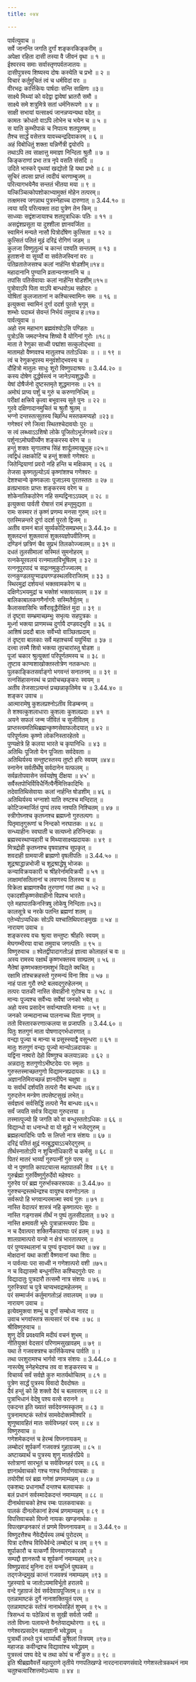 ```yaml
---
title: ०४४

---
```

पार्वत्युवाच ॥  
सर्वे जानन्ति जगति दुर्गां शङ्करकिङ्करीम् ॥  
अपेक्षा रहिता दासी तस्या वै जीवनं वृथा ॥ १ ॥  
ईश्वरस्य समाः सर्वास्तृणपर्वतजातयः ॥  
दासीपुत्रस्य शिष्यस्य दोषः कस्येति च प्रभो ॥ २ ॥  
विचारं कर्तुमुचितं त्वं च धर्मविदां वरः ॥  
वीरभद्रः कार्त्तिकेयः पार्षदाः सन्ति साक्षिणः ॥३॥  
साक्ष्ये मिथ्यां को वदेद्वा द्वावेषां भ्रातरौ समौ ॥  
साक्ष्ये समे शत्रुमित्रे सतां धर्मनिरूपणे ॥ ४ ॥  
साक्षी सभायां यत्साक्ष्यं जानन्नप्यन्यथा वदेत् ॥  
कामतः क्रोधतो वाऽपि लोभेन च भयेन च ॥ ५ ॥  
स याति कुम्भीपाकं च निपात्य शतपूरुषम् ॥  
तैश्च सार्द्धं वसेत्तत्र यावच्चन्द्रदिवाकरम् ॥ ६ ॥  
अहं विबोधितुं शक्ता यन्निर्णेत्री द्वयोरपि ॥  
तथाऽपि तव साक्षात्तु ममाज्ञा निन्दिता श्रुतौ ॥ ७ ॥  
किङ्कराणां प्रभा तत्र नृपे वसति संसदि ॥  
उदिते भास्करे पृथ्व्यां खद्योतो हि यथा प्रभो ॥ ८ ॥  
सुचिरं तपसा प्राप्तं त्वदीयं चरणाम्बुजम् ॥  
परित्यागभयेनैव सन्ततं भीतया मया ॥ ९ ॥  
यत्किञ्चित्कोपशोकाभ्यामुक्तं मोहेन तत्परम्॥  
तत्क्षमस्व जगन्नाथ पुत्रस्नेहाच्च दारुणात् ॥ 3.44.१० ॥  
त्वया यदि परित्यक्ता तदा पुत्रेण तेन किम् ॥  
साध्व्याः सद्वंशजायाश्च शतपुत्राधिकः पतिः ॥ ११ ॥  
असद्वंशप्रसूता या दुश्शीला ज्ञानवर्जिता ॥  
स्वामिनं मन्यते नासौ पित्रोर्दोषेण कुत्सिता ॥ १२ ॥  
कुत्सितं पतितं मूढं दरिद्रं रोगिणं जडम् ॥  
कुलजा विष्णुतुल्यं च कान्तं पश्यति सन्ततम् ॥ १३ ॥  
हुताशनो वा सूर्य्यो वा सर्वतेजस्विनां वरः ॥  
पतिव्रतातेजसश्च कलां नार्हन्ति षोडशीम्॥१४॥  
महादानानि पुण्यानि व्रतान्यनशनानि च ॥  
तपांसि पतिसेवायाः कलां नार्हन्ति षोडशीम्॥१५॥  
पुत्रोवाऽपि पिता वाऽपि बान्धवोऽथ सहोदरः ॥  
योषितां कुलजातानां न कश्चित्स्वामिनः समः ॥ १६ ॥  
इत्युक्त्वा स्वामिनं दुर्गा ददर्श पुरतो भृगुम् ॥  
शम्भोः पदाब्जं सेवन्तं निर्भयं तमुवाच ह॥१७॥  
पार्वत्युवाच ॥  
अहो राम महाभाग ब्रह्मवंश्योऽसि पण्डितः ॥  
पुत्रोऽसि जमदग्नेश्च शिष्यो वै योगिनां गुरोः ॥१८॥  
माता ते रेणुका साध्वी पद्मांशा सत्कुलोद्भवा ॥  
मातामहो वैष्णवश्च मातुलश्च ततोऽधिकः ॥ । ॥ १९ ॥  
त्वं च रेणुकभूपस्य मनुवंशोद्भवस्य च ॥  
दौहित्रो मातुलः साधुः शूरो विष्णुपदाश्रयः ॥ 3.44.२० ॥  
कस्य दोषेण दुर्द्धर्षस्त्वं न जानेऽप्यशुद्धधीः ॥  
येषां दोषैर्जनो दुष्टस्तमृते शुद्धमानसः ॥ २१ ॥  
अमोघं प्राप्य पर्शुं च गुरुं च करुणानिधिम् ॥  
परीक्षां क्षत्त्रिये कृत्वा बभूवास्य सुते पुनः ॥ २२ ॥  
गुरवे दक्षिणादानमुचितं च श्रुतौ श्रुतम् ॥  
भग्नो दन्तस्तत्सुतस्य च्छिन्धि मस्तकमप्यहो ॥२३॥  
गणेश्वरं रणे जित्वा स्थितश्चेदावयोः पुरः ॥  
स त्वं लब्ध्वाऽऽशिषो लोके पूजितोऽभूर्जगत्त्रये॥२४॥  
पर्शुनाऽमोघवीर्य्येण शङ्करस्य वरेण च ॥  
हन्तुं शक्तः सृगालश्च सिंहं शार्दूलमाखुभुक्॥२५॥  
त्वद्विधं लक्षकोटिं च हन्तुं शक्तो गणेश्वरः ॥  
जितेन्द्रियाणां प्रवरो नहि हन्ति च मक्षिकाम् ॥ २६ ॥  
तेजसा कृष्णतुल्योऽयं कृष्णांशश्च गणेश्वरः ॥  
देशश्चान्ये कृष्णकलाः पूजाऽस्य पुरतस्ततः ॥ २७ ॥  
व्रतप्रभावतः प्राप्तः शङ्करस्य वरेण च ॥  
शोकेनातिकठोरेण नहि सम्पद्विनाऽऽपदम् ॥ २८ ॥  
इत्युक्त्वा पार्वती रोषात्तं रामं हन्तुमुद्यता ॥  
रामः सस्मार तं कृष्णं प्रणम्य मनसा गुरुम् ॥२९॥  
एतस्मिन्नन्तरे दुर्गा ददर्श पुरतो द्विजम् ॥  
अतीव वामनं बालं सूर्य्यकोटिसमप्रभम्॥ 3.44.३० ॥  
शुक्लदन्तं शुक्लवासं शुक्लयज्ञोपवीतिनम् ॥  
दण्डिनं छत्रिणं चैव सुप्रभं तिलकोज्ज्वलम्॥ ॥ ३१ ॥  
दधतं तुलसीमालां सस्मितं सुमनोहरम् ॥  
रत्नकेयूरवलयं रत्नमालाविभूषितम् ॥ ३२ ॥  
रत्ननूपुरपादं च सद्रत्नमुकुटोज्ज्वलम् ॥  
रत्नकुण्डलयुग्माढ्यगण्डस्थलविराजितम् ॥ ३३ ॥  
स्थिरमुद्रां दर्शयन्तं भक्तवामकरेण च ॥  
दक्षिणेऽभयमुद्रां च भक्तेशं भक्तवत्सलम् ॥ ३४ ॥  
बालिकाबालकगणैर्नागरैः सस्मितैर्युतम् ॥  
कैलासवासिभिः सर्वैरावृद्धैरीक्षितं मुदा ॥ ३९ ॥  
तं दृष्ट्वा सम्भ्रमाच्छम्भुः सभृत्यः सहपुत्रकः ॥  
मूर्ध्ना भक्त्या प्राणमच्च दुर्गायै दण्डवद्भुवि ॥ ३६ ॥  
आशिषं प्रददौ बालः सर्वेभ्यो वाञ्छितप्रदाम् ॥  
तं दृष्ट्वा बालकाः सर्वे महाश्चर्य्यं ययुर्भिया ॥ ३७ ॥  
दत्त्वा तस्मै शिवो भक्त्या तूपचारांस्तु षोडश ॥  
पूजां चकार श्रुत्युक्तां परिपूर्णतमस्य च ॥ ३८ ॥  
तुष्टाव काण्वशाखोक्तस्तोत्रेण नतकन्धरः ॥  
पुलकाङ्कितसर्वाङ्गो भगवन्तं सनातनम् ॥ ॥ ३९ ॥  
रत्नसिंहासनस्थं च प्रावोचच्छङ्करः स्वयम् ॥  
अतीव तेजसाऽत्यन्तं प्रच्छन्नाकृतिमेव च ॥ 3.44.४० ॥  
शङ्कर उवाच ॥  
आत्मारामेषु कुशलप्रश्नोऽतीव विडम्बनम् ॥  
ते शश्वत्कुशलाधाराः कुशलाः कुशलप्रदाः ॥ ४१ ॥  
अयने सफलं जन्म जीवितं च सुजीवितम् ॥  
प्राप्तस्त्वमतिथिब्रह्मन्कृष्णसेवाफलोदयात् ॥ ४२ ॥  
परिपूर्णतमः कृष्णो लोकनिस्तारहेतवे ॥  
पुण्यक्षेत्रे हि कलया भारते च कृपानिधिः ॥ ४३ ॥  
अतिथिः पूजितो येन पूजिताः सर्वदेवताः ॥  
अतिथिर्यस्य सन्तुष्टस्तस्य तुष्टो हरिः स्वयम् ॥४४॥  
स्नानेन सर्वतीर्थेषु सर्वदानेन यत्फलम् ॥  
सर्वव्रतोपवासेन सर्वयज्ञेषु दीक्षया ॥ ४५' ॥  
सर्वैस्तपोभिर्विविधैर्नित्यैर्नैमित्तिकादिभिः ॥  
तदेवातिथिसेवायाः कलां नार्हन्ति षोडशीम् ॥ ४६ ॥  
अतिथिर्यस्य भग्नाशो याति रुष्टश्च मन्दिरात् ॥  
कोटिजन्मार्जितं पुण्यं तस्य नश्यति निश्चितम् ॥ ४७ ॥  
स्त्रीगोघ्नश्च कृतघ्नश्च ब्रह्मघ्नो गुरुतल्पगः ॥  
पितृमातृगुरूणां च निन्दको नरघातकः ॥ ४८ ॥  
सन्ध्याहीनः स्वघाती च सत्यघ्नो हरिनिन्दकः ॥  
ब्रह्मस्वस्थाप्यहारी च मिथ्यासाक्ष्यप्रदायकः ॥ ४९ ॥  
मित्रद्रोही कृतघ्नश्च वृषवाहश्च सूपकृत् ॥  
शवदाही ग्रामयाजी ब्राह्मणो वृषलीपतिः ॥ 3.44.५० ॥  
शूद्रश्राद्धान्नभोजी च शूद्रश्राद्धेषु भोजकः ॥  
कन्याविक्रयकारी च श्रीहरेर्नामविक्रयी ॥ ५१ ॥  
लाक्षामांसतिलानां च लवणस्य तिलस्य च ॥  
विक्रेता ब्राह्मणश्चैव तुरगाणां गवां तथा ॥ ५२ ॥  
एकादशीकृष्णसेवाहीनो विप्रश्च भारते॥  
एते महापातकिनस्त्रिषु लोकेषु निन्दिताः॥५३॥  
कालसूत्रे च नरके पतन्ति ब्रह्मणां शतम् ॥  
एतेभ्योऽप्यधिकः सोऽपि यश्चातिथिपराङ्मुखः ॥ ५४ ॥  
नारायण उवाच ॥  
शङ्करस्य वचः श्रुत्वा सन्तुष्टः श्रीहरिः स्वयम् ॥  
मेघगम्भीरया वाचा तमुवाच जगत्पतिः ॥ ९५ ॥  
विष्णुरुवाच ॥ श्वेतद्वीपादागतोऽहं ज्ञात्वा कोलाहलं च वः ॥  
अस्य रामस्य रक्षार्थं कृष्णभक्तस्य साम्प्रतम् ॥ ५६ ॥  
नैतेषां कृष्णभक्तानामशुभं विद्यते क्वचित् ॥  
रक्षामि तांश्चक्रहस्तो गुरुमन्यं विना शिव ॥ ५७ ॥  
नाहं पाता गुरौ रुष्टे बलवद्गुरुहेलनम् ॥  
तत्परः पातकी नास्ति सेवाहीनो गुरोश्च यः ॥ ५८ ॥  
मान्यः पूज्यश्च सर्वेभ्यः सर्वेषां जनको भवेत् ॥  
अहो यस्य प्रसादेन सर्वान्पश्यति मानवः ॥ ५९ ॥  
जनको जन्मदानाच्च पालनाच्च पिता नृणाम् ॥  
ततो विस्तारकरणात्कलया स प्रजापतिः ॥ 3.44.६० ॥  
पितुः शतगुणं माता पोषणाद्गर्भधारणात् ॥  
वन्द्या पूज्या च मान्या च प्रसूस्स्याद्वै वसुन्धरा ॥ ६१ ॥  
मातुः शतगुणं वन्द्यः पूज्यो मान्योऽन्नदायकः ॥  
यद्विना नश्वरो देहो विष्णुश्च कलयाऽन्नदः ॥ ६२ ॥  
अन्नदातुः शतगुणोऽभीष्टदेवः परः स्मृतः ॥  
गुरुस्तस्माच्छतगुणो विद्यामन्त्रप्रदायकः ॥ ६३ ॥  
अज्ञानतिमिराच्छन्नं ज्ञानदीपेन चक्षुषा ॥  
यः सर्वार्थं दर्शयति तत्परो नैव बान्धवः ॥६४॥  
गुरुदत्तेन मन्त्रेण तपसेष्टसुखं लभेत्॥  
सर्वज्ञत्वं सर्वसिद्धिं तत्परो नैव बान्धवः॥६५॥  
सर्वं जयति सर्वत्र विद्यया गुरुदत्तया ॥  
तस्मात्पूज्यो हि जगति को वा बन्धुस्ततोऽधिकः ॥ ६६ ॥  
विद्यान्धो वा धनान्धो वा यो मूढो न भजेद्गुरुम् ॥  
ब्रह्महत्यादिभिः पापैः स लिप्तो नात्र संशयः ॥ ६७ ॥  
दरिद्रं पतितं क्षुद्रं नरबुद्ध्याऽऽचरेद्गुरुम् ॥  
तीर्थस्नातोऽपि न शुचिर्नाधिकारी च कर्मसु ॥ ६८ ॥  
पितरं मातरं भार्य्यां गुरुपत्नीं गुरुं परम् ॥  
यो न पुष्णाति कापट्यात्स महापातकी शिव ॥ ६९ ॥  
गुरुर्ब्रह्मा गुरुर्विष्णुर्गुरुर्देवो महेश्वरः ॥  
गुरुरेव परं ब्रह्म गुरुर्भास्कररूपकः ॥ 3.44.७० ॥  
गुरुश्चन्द्रस्तथेन्द्रश्च वायुश्च वरुणोऽनलः ॥  
सर्वरूपो हि भगवान्परमात्मा स्वयं गुरुः ॥ ७१ ॥  
नास्ति वेदात्परं शास्त्रं नहि कृष्णात्परः सुरः ॥  
नास्ति गङ्गासमं तीर्थं न पुष्पं तुलसीदलात् ॥ ७२ ॥  
नास्ति क्षमावती भूमेः पुत्रान्नास्त्यपरः प्रियः ॥  
न च दैवात्परा शक्तिर्नैकादश्याः परं व्रतम् ॥ ७३ ॥  
शालग्रामात्परो यन्त्रो न क्षेत्रं भारतात्परम् ॥  
परं पुण्यस्थलानां च पुण्यं वृन्दावनं यथा ॥ ७४ ॥  
मोक्षदानां यथा काशी वैष्णवानां यथा शिवः ॥  
न पार्वत्याः परा साध्वी न गणेशात्परो वशी ॥७५॥  
न च विद्यासमो बन्धुर्नास्ति कश्चिद्गुरोः परः ॥  
विद्यादातुः पुत्रदारौ तत्समौ नात्र संशयः ॥ ७६ ॥  
गुरुस्त्रियां च पुत्रे चाप्यभवद्रामहेलनम् ॥  
परं सम्मार्जनं कर्तुमागतोऽहं तवालयम् ॥ ७७ ॥  
नारायण उवाच ॥  
इत्येवमुक्त्वा शम्भुं च दुर्गां सम्बोध्य नारद ॥  
उवाच भगवांस्तत्र सत्यसारं परं वचः ॥ ७८ ॥  
श्रीविष्णुरुवाच ॥  
शृणु देवि प्रवक्ष्यामि मदीयं वचनं शुभम् ॥  
नीतियुक्तं वेदसारं परिणामसुखावहम् ॥ ७९ ॥  
यथा ते गजवक्त्रश्च कार्त्तिकेयश्च पार्वति ॥ ।  
तथा परशुरामश्च भार्गवो नात्र संशयः ॥ 3.44.८० ॥  
नास्त्येषु स्नेहभेदश्च तव वा शङ्करस्य च ॥  
विचार्य्य सर्वं सर्वज्ञे कुरु मातर्यथोचितम् ॥ ८१ ॥  
पुत्रेण सार्द्धं पुत्रस्य विवादो दैवदोषतः ॥  
दैवं हन्तुं को हि शक्तो दैवं च बलवत्तरम् ॥ ८२ ॥  
पुत्राभिधानं वेदेषु पश्य वत्से वरानने ॥  
एकदन्त इति ख्यातं सर्वदेवनमस्कृतम् ॥ ८३ ॥  
पुत्रनामाष्टकं स्तोत्रं सामवेदोक्तमीश्वरि ॥  
शृणुष्वावहितं मातः सर्वविघ्नहरं परम् ॥ ८४ ॥  
विष्णुरुवाच ॥  
गणेशमेकदन्तं च हेरम्बं विघ्ननायकम् ॥  
लम्बोदरं शूर्पकर्णं गजवक्त्रं गुहाग्रजम् ॥ ८५ ॥  
अष्टाख्यार्थं च पुत्रस्य शृणु मातर्हरप्रिये ॥  
स्तोत्राणां सारभूतं च सर्वविघ्नहरं परम् ॥ ८६ ॥  
ज्ञानार्थवाचको गश्च णश्च निर्वाणवाचकः ॥  
तयोरीशं परं ब्रह्म गणेशं प्रणमाम्यहम् ॥ ८७ ॥  
एकशब्दः प्रधानार्थो दन्तश्च बलवाचकः ॥  
बलं प्रधानं सर्वस्मादेकदन्तं नमाम्यहम् ॥ ८८ ॥  
दीनार्थवाचको हेश्च रम्बः पालकवाचकः ॥  
पालकं दीनलोकानां हेरम्बं प्रणमाम्यहम् ॥ ८९ ॥  
विपत्तिवाचको विघ्नो नायकः खण्डनार्थकः ॥  
विपत्खण्डनकारं तं प्रणमे विघ्ननायकम् ॥ ॥ 3.44.९० ॥  
विष्णुदत्तैश्च नैवेद्यैर्यस्य लम्बं पुरोदरम् ॥  
पित्रा दत्तैश्च विविधैर्वन्दे लम्बोदरं च तम् ॥ ९१ ॥  
शूर्पाकारौ च यत्कर्णौ विघ्नवारणकारकौ ॥  
सम्पद्दौ ज्ञानरूपौ च शूर्पकर्णं नमाम्यहम् ॥९२॥  
विष्णुप्रसादं मुनिना दत्तं यन्मूर्ध्नि पुष्पकम् ॥  
तद्गजेन्द्रमुखं कान्तं गजवक्त्रं नमाम्यहम् ॥९३ ॥  
गुहस्याग्रे च जातोऽयमाविर्भूतो हरालये ॥  
वन्दे गुहाग्रजं देवं सर्वदेवाग्रपूजितम्॥ ॥ ९४ ॥  
एतन्नामाष्टकं दुर्गे नानाशक्तियुतं परम् ॥  
एतन्नामाष्टकं स्तोत्रं नानार्थसहितं शुभम् ॥ ९५ ॥  
त्रिसन्ध्यं यः पठेन्नित्यं स सुखी सर्वतो जयी ॥  
ततो विघ्नाः पलायन्ते वैनतेयाद्यथोरगाः ॥ ९६ ॥  
गणेश्वरप्रसादेन महाज्ञानी भवेद्ध्रुवम् ॥  
पुत्रार्थी लभते पुत्रं भार्य्यार्थी कुशलां स्त्रियम् ॥९७॥  
महाजडः कवीन्द्रश्च विद्यावांश्च भवेद्ध्रुवम् ॥  
पुत्रस्त्वं पश्य वेदे च तथा कोपं च नो कुरु॥ ॥ ९८ ॥  
इति श्रीब्रह्मवैवर्त्ते महापुराणे तृतीये गणपतिखण्डे नारदनारायणसंवादे गणेशस्तोत्रकथनं नाम चतुश्चत्वारिंशत्तमोऽध्यायः ॥ ४४ ॥